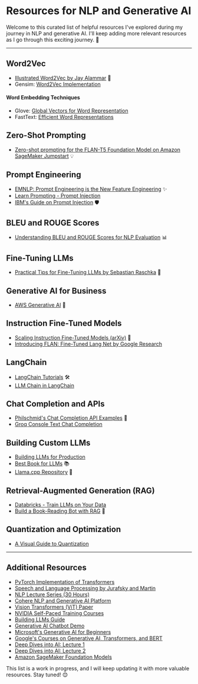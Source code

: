 # Resources for NLP and Generative AI

Welcome to this curated list of helpful resources I've explored during my journey in NLP and generative AI. I'll keep adding more relevant resources as I go through this exciting journey. 🚀

---

## **Word2Vec**
- [Illustrated Word2Vec by Jay Alammar](https://jalammar.github.io/illustrated-word2vec/) 🌟
- Gensim: [Word2Vec Implementation](https://radimrehurek.com/gensim/models/word2vec.html)
#### **Word Embedding Techniques**
- Glove: [Global Vectors for Word Representation](https://nlp.stanford.edu/projects/glove/)
- FastText: [Efficient Word Representations](https://fasttext.cc/)

## **Zero-Shot Prompting**
- [Zero-shot prompting for the FLAN-T5 Foundation Model on Amazon SageMaker Jumpstart](https://aws.amazon.com/blogs/machine-learning/zero-shot-prompting-for-the-flan-t5-foundation-model-in-amazon-sagemaker-jumpstart/) 💡

## **Prompt Engineering**
- [EMNLP: Prompt Engineering is the New Feature Engineering](https://www.amazon.science/blog/emnlp-prompt-engineering-is-the-new-feature-engineering) ✨
- [Learn Prompting - Prompt Injection](https://learnprompting.org/docs/prompt_hacking/injection)
- [IBM's Guide on Prompt Injection](https://www.ibm.com/topics/prompt-injection) 🛡️

## **BLEU and ROUGE Scores**
- [Understanding BLEU and ROUGE Scores for NLP Evaluation](https://medium.com/@sthanikamsanthosh1994/understanding-bleu-and-rouge-score-for-nlp-evaluation-1ab334ecadcb) 📊

## **Fine-Tuning LLMs**
- [Practical Tips for Fine-Tuning LLMs by Sebastian Raschka](https://magazine.sebastianraschka.com/p/practical-tips-for-finetuning-llms) 🔧

## **Generative AI for Business**
- [AWS Generative AI](https://aws.amazon.com/ai/generative-ai/?gclid=Cj0KCQjwh7K1BhCZARIsAKOrVqGhJk-4WN33Vvboqbx-6zrFDEJVRhE9uVyF4VFoenNKeX5kyuaxqRYaApwbEALw_wcB&trk=3ff624fa-338f-4424-8a4a-7d7616d2b922&sc_channel=ps&ef_id=Cj0KCQjwh7K1BhCZARIsAKOrVqGhJk-4WN33Vvboqbx-6zrFDEJVRhE9uVyF4VFoenNKeX5kyuaxqRYaApwbEALw_wcB:G:s&s_kwcid=AL!4422!3!686079219753!e!!g!!amazon%20generative%20ai!20901655886!158309130458) 🏢

## **Instruction Fine-Tuned Models**
- [Scaling Instruction Fine-Tuned Models (arXiv)](https://arxiv.org/pdf/2210.11416) 🧠
- [Introducing FLAN: Fine-Tuned Lang Net by Google Research](https://research.google/blog/introducing-flan-more-generalizable-language-models-with-instruction-fine-tuning/)

## **LangChain**
- [LangChain Tutorials](https://smith.langchain.com/o/67d58871-a124-5999-9494-e491bccb1cc6/#) 🛠️
- [LLM Chain in LangChain](https://python.langchain.com/v0.2/docs/tutorials/llm_chain/)

## **Chat Completion and APIs**
- [Philschmid's Chat Completion API Examples](https://philschmid.github.io/easyllm/examples/chat-completion-api/) 💬
- [Groq Console Text Chat Completion](https://console.groq.com/docs/text-chat)

## **Building Custom LLMs**
- [Building LLMs for Production](https://medium.com/@marvin_thompson/text2sql-is-out-rag2sql-is-in-5fd160a004f0)
- [Best Book for LLMs](https://livebook.manning.com/book/build-a-large-language-model-from-scratch/welcome/v-8/) 📚
- [Llama.cpp Repository](https://github.com/ggerganov/llama.cpp) 🦙

## **Retrieval-Augmented Generation (RAG)**
- [Databricks - Train LLMs on Your Data](https://www.databricks.com/resources/ebook/train-llms-your-data?scid=7018Y000001Fi1CQAS&utm_medium=paid+search&utm_source=google&utm_campaign=17102589780&utm_adgroup=156370061468&utm_content=ebook&utm_offer=train-llms-your-data&utm_ad=702952416146&utm_term=retrieval%20augmented%20generation&gad_source=1&gclid=Cj0KCQjwtZK1BhDuARIsAAy2VzsSfHt28Fmgr2P0riwy97S5Y3ffvbUD-15ouUsHpBoZIH7IdhT8OqQaAmwbEALw_wcB)
- [Build a Book-Reading Bot with RAG](https://medium.com/@petrpan/llm-101-build-your-own-book-reading-bot-or-search-engine-with-llm-rag-21823684dfb2) 📖

## **Quantization and Optimization**
- [A Visual Guide to Quantization](https://newsletter.maartengrootendorst.com/p/a-visual-guide-to-quantization)

---
## **Additional Resources**
- [PyTorch Implementation of Transformers](https://nlp.seas.harvard.edu/2018/04/03/attention.html)
- [Speech and Language Processing by Jurafsky and Martin](https://web.stanford.edu/~jurafsky/slp3/)
- [NLP Lecture Series (30 Hours)](https://www.youtube.com/watch?v=mEsleV16qdo&t=31s)
- [Cohere NLP and Generative AI Platform](https://docs.cohere.com/docs/the-cohere-platform)
- [Vision Transformers (ViT) Paper](https://arxiv.org/pdf/2010.11929)
- [NVIDIA Self-Paced Training Courses](https://learn.nvidia.com/en-us/training/self-paced-courses)
- [Building LLMs Guide](https://hugobowne.github.io/hugo-blog/posts/building-llms/)
- [Generative AI Chatbot Demo](https://www.linkedin.com/feed/update/urn:li:activity:7212862386943197184/)
- [Microsoft's Generative AI for Beginners](https://github.com/microsoft/generative-ai-for-beginners)
- [Google's Courses on Generative AI, Transformers, and BERT](https://www.linkedin.com/feed/update/urn:li:activity:7094195109746900993/)
- [Deep Dives into AI: Lecture 1](https://www.youtube.com/watch?v=k2pD3k1485A)
- [Deep Dives into AI: Lecture 2](https://www.youtube.com/watch?v=NZbgduKl9Zk)
- [Amazon SageMaker Foundation Models](https://github.com/aws/amazon-sagemaker-examples/tree/main/introduction_to_amazon_algorithms/jumpstart-foundation-models)



This list is a work in progress, and I will keep updating it with more valuable resources. Stay tuned! 😊
